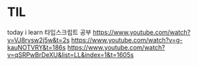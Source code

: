 # TIL
today i learn
타입스크립트 공부
https://www.youtube.com/watch?v=VJ8rvsw2j5w&t=2s
https://www.youtube.com/watch?v=g-kauNOTVRY&t=186s
https://www.youtube.com/watch?v=qSRPwBrDeXU&list=LL&index=1&t=1605s
